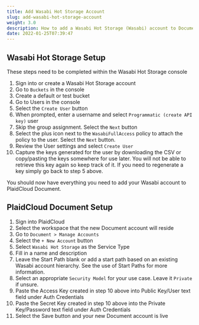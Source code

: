 ```yaml
---
title: Add Wasabi Hot Storage Account
slug: add-wasabi-hot-storage-account
weight: 3.0
description: How to add a Wasabi Hot Storage (Wasabi) account to Document
date: 2022-01-25T07:39:47
---
```



## Wasabi Hot Storage Setup


These steps need to be completed within the Wasabi Hot Storage console


1. Sign into or create a Wasabi Hot Storage account
2. Go to `Buckets` in the console
3. Create a default or test bucket
4. Go to Users in the console
5. Select the `Create User` button
6. When prompted, enter a username and select `Programmatic (create API key)` user
7. Skip the group assignment. Select the `Next` button
8. Select the plus icon next to the `WasabiFullAccess` policy to attach the policy to the user. Select the `Next` button.
9. Review the User settings and select `Create User`
10. Capture the keys generated for the user by downloading the CSV or copy/pasting the keys somewhere for use later. You will not be able to retrieve this key again so keep track of it. If you need to regenerate a key simply go back to step 5 above.

You should now have everything you need to add your Wasabi account to PlaidCloud Document.



## PlaidCloud Document Setup


1. Sign into PlaidCloud
2. Select the workspace that the new Document account will reside
3. Go to `Document > Manage Accounts`
4. Select the `+ New Account` button
5. Select `Wasabi Hot Storage` as the Service Type
6. Fill in a name and description
7. Leave the Start Path blank or add a start path based on an existing Wasabi account hierarchy. See the use of Start Paths for more information.
8. Select an appropriate `Security Model` for your use case. Leave it `Private` if unsure.
9. Paste the Access Key created in step 10 above into Public Key/User text field under Auth Credentials
10. Paste the Secret Key created in step 10 above into the Private Key/Password text field under Auth Credentials
11. Select the Save button and your new Document account is live
